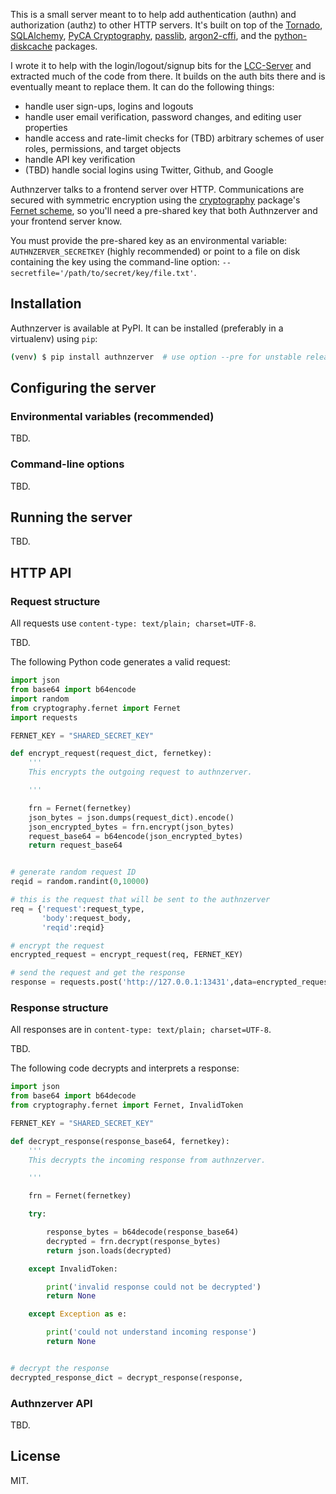 This is a small server meant to to help add authentication (authn) and
authorization (authz) to other HTTP servers. It's built on top of the
[Tornado](http://www.tornadoweb.org), [SQLAlchemy](https://www.sqlalchemy.org/),
[PyCA Cryptography](https://cryptography.io),
[passlib](https://passlib.readthedocs.io/en/stable/),
[argon2-cffi](https://argon2-cffi.readthedocs.io/en/stable/), and the
[python-diskcache](http://www.grantjenks.com/docs/diskcache/) packages.

I wrote it to help with the login/logout/signup bits for the
[LCC-Server](https://github.com/waqasbhatti) and extracted much of the code from
there. It builds on the auth bits there and is eventually meant to replace
them. It can do the following things:

- handle user sign-ups, logins and logouts
- handle user email verification, password changes, and editing user properties
- handle access and rate-limit checks for (TBD) arbitrary schemes of user roles,
  permissions, and target objects
- handle API key verification
- (TBD) handle social logins using Twitter, Github, and Google

Authnzerver talks to a frontend server over HTTP. Communications are secured
with symmetric encryption using the [cryptography](https://cryptography.io)
package's [Fernet scheme](https://cryptography.io/en/latest/fernet/), so you'll
need a pre-shared key that both Authnzerver and your frontend server know.

You must provide the pre-shared key as an environmental variable:
`AUTHNZERVER_SECRETKEY` (highly recommended) or point to a file on disk
containing the key using the command-line option:
`--secretfile='/path/to/secret/key/file.txt'`.


## Installation

Authnzerver is available at PyPI. It can be installed (preferably in a
virtualenv) using `pip`:

```bash
(venv) $ pip install authnzerver  # use option --pre for unstable releases
```


## Configuring the server


### Environmental variables (recommended)

TBD.


### Command-line options

TBD.


## Running the server

TBD.


## HTTP API


### Request structure

All requests use `content-type: text/plain; charset=UTF-8`.

TBD.

The following Python code generates a valid request:

```python
import json
from base64 import b64encode
import random
from cryptography.fernet import Fernet
import requests

FERNET_KEY = "SHARED_SECRET_KEY"

def encrypt_request(request_dict, fernetkey):
    '''
    This encrypts the outgoing request to authnzerver.

    '''

    frn = Fernet(fernetkey)
    json_bytes = json.dumps(request_dict).encode()
    json_encrypted_bytes = frn.encrypt(json_bytes)
    request_base64 = b64encode(json_encrypted_bytes)
    return request_base64


# generate random request ID
reqid = random.randint(0,10000)

# this is the request that will be sent to the authnzerver
req = {'request':request_type,
       'body':request_body,
       'reqid':reqid}

# encrypt the request
encrypted_request = encrypt_request(req, FERNET_KEY)

# send the request and get the response
response = requests.post('http://127.0.0.1:13431',data=encrypted_request)
```

### Response structure

All responses are in `content-type: text/plain; charset=UTF-8`.

TBD.

The following code decrypts and interprets a response:


```python
import json
from base64 import b64decode
from cryptography.fernet import Fernet, InvalidToken

FERNET_KEY = "SHARED_SECRET_KEY"

def decrypt_response(response_base64, fernetkey):
    '''
    This decrypts the incoming response from authnzerver.

    '''

    frn = Fernet(fernetkey)

    try:

        response_bytes = b64decode(response_base64)
        decrypted = frn.decrypt(response_bytes)
        return json.loads(decrypted)

    except InvalidToken:

        print('invalid response could not be decrypted')
        return None

    except Exception as e:

        print('could not understand incoming response')
        return None


# decrypt the response
decrypted_response_dict = decrypt_response(response,
```


### Authnzerver API

TBD.


## License

MIT.
